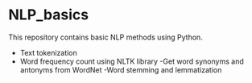 # NLP_basics
This repository contains basic NLP methods using Python.

  - Text tokenization
  - Word frequency  count using NLTK library
  -Get word synonyms and antonyms from WordNet
  -Word stemming and lemmatization
